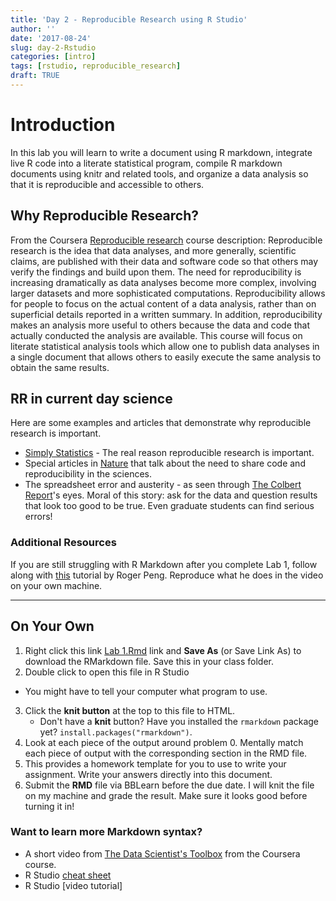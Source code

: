 ```yaml
---
title: 'Day 2 - Reproducible Research using R Studio'
author: ''
date: '2017-08-24'
slug: day-2-Rstudio
categories: [intro]
tags: [rstudio, reproducible_research]
draft: TRUE
---
```


# Introduction
In this lab you will learn to write a document using R markdown, integrate live R code into a literate statistical program, compile R markdown documents using knitr and related tools, and organize a data analysis so that it is reproducible and accessible to others.

## Why Reproducible Research? 

From the Coursera [Reproducible research](https://www.coursera.org/course/repdata) course description: Reproducible research is the idea that data analyses, and more generally, scientific claims, are published with their data and software code so that others may verify the findings and build upon them.  The need for reproducibility is increasing dramatically as data analyses become more complex, involving larger datasets and more sophisticated computations. Reproducibility allows for people to focus on the actual content of a data analysis, rather than on superficial details reported in a written summary. In addition, reproducibility makes an analysis more useful to others because the data and code that actually conducted the analysis are available. This course will focus on literate statistical analysis tools which allow one to publish data analyses in a single document that allows others to easily execute the same analysis to obtain the same results.

## RR in current day science
Here are some examples and articles that demonstrate why reproducible research is important. 

* [Simply Statistics](http://simplystatistics.org/2014/06/06/the-real-reason-reproducible-research-is-important/) - The real reason reproducible research is important.
* Special articles in [Nature](http://www.nature.com/news/reproducibility-1.17552) that talk about the need to share code and reproducibility in the sciences. 
* The spreadsheet error and austerity - as seen through [The Colbert Report](http://thecolbertreport.cc.com/videos/kbgnf0/austerity-s-spreadsheet-error---thomas-herndon)'s eyes. Moral of this story: ask for the data and question results that look too good to be true. Even graduate students can find serious errors!


### Additional Resources
If you are still struggling with R Markdown after you complete Lab 1, follow along with [this](https://www.youtube.com/watch?v=DNS7i2m4sB0) tutorial by Roger Peng. Reproduce what he does in the video on your own machine. 
 
----- 

## On Your Own

1. Right click this link [Lab 1.Rmd](/labs/Lab1.Rmd) link and **Save As** (or Save Link As) to download the RMarkdown file. Save this in your class folder. 
2. Double click to open this file in R Studio
  - You might have to tell your computer what program to use. 
3. Click the **knit button** at the top to this file to HTML. 
    - Don't have a **knit** button? Have you installed the `rmarkdown` package yet? `install.packages("rmarkdown")`. 
4. Look at each piece of the output around problem 0. Mentally match each piece of output with the corresponding section in the RMD file. 
5. This provides a homework template for you to use to write your assignment. Write your answers directly into this document. 
6. Submit the **RMD** file via BBLearn before the due date. I will knit the file on my machine and grade the result. Make sure it looks good before turning it in!

### Want to learn more Markdown syntax? 
* A short video from [The Data Scientist's Toolbox](https://www.youtube.com/watch?v=Nc0CS0nX-M4) from the Coursera course.
* R Studio [cheat sheet]()
* R Studio [video tutorial]